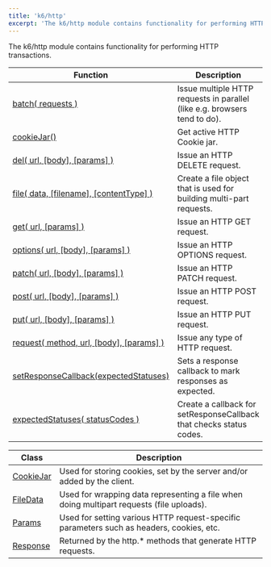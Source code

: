 ```yaml
---
title: 'k6/http'
excerpt: 'The k6/http module contains functionality for performing HTTP transactions.'
---
```


The k6/http module contains functionality for performing HTTP transactions.

| Function | Description |
| -------- | ----------- |
| [batch( requests )](/javascript-api/k6-http/batch)  | Issue multiple HTTP requests in parallel (like e.g. browsers tend to do). |
| [cookieJar()](/javascript-api/k6-http/cookiejar-method)  | Get active HTTP Cookie jar. |
| [del( url, [body], [params] )](/javascript-api/k6-http/del)  | Issue an HTTP DELETE request. |
| [file( data, [filename], [contentType] )](/javascript-api/k6-http/file)  | Create a file object that is used for building multi-part requests. |
| [get( url, [params] )](/javascript-api/k6-http/get)  | Issue an HTTP GET request. |
| [options( url, [body], [params] )](/javascript-api/k6-http/options)  | Issue an HTTP OPTIONS request. |
| [patch( url, [body], [params] )](/javascript-api/k6-http/patch)  | Issue an HTTP PATCH request. |
| [post( url, [body], [params] )](/javascript-api/k6-http/post)  | Issue an HTTP POST request. |
| [put( url, [body], [params] )](/javascript-api/k6-http/put)  | Issue an HTTP PUT request. |
| [request( method, url, [body], [params] )](/javascript-api/k6-http/request)  | Issue any type of HTTP request. |
| [setResponseCallback(expectedStatuses)](/javascript-api/k6-http/setresponsecallback)  | Sets a response callback to mark responses as expected. |
| [expectedStatuses( statusCodes )](/javascript-api/k6-http/expectedstatuses)  | Create a callback for setResponseCallback that checks status codes. |

| Class | Description |
| -------- | ----------- |
| [CookieJar](/javascript-api/k6-http/cookiejar)  |  Used for storing cookies, set by the server and/or added by the client. |
| [FileData](/javascript-api/k6-http/filedata)  |  Used for wrapping data representing a file when doing multipart requests (file uploads). |
| [Params](/javascript-api/k6-http/params)  |  Used for setting various HTTP request-specific parameters such as headers, cookies, etc. |
| [Response](/javascript-api/k6-http/response)  |  Returned by the http.* methods that generate HTTP requests. |
